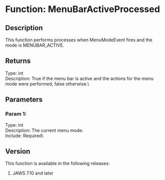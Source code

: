# Function: MenuBarActiveProcessed

## Description

This function performs processes when MenuModeEvent fires and the mode
is MENUBAR_ACTIVE.

## Returns

Type: int\
Description: True if the menu bar is active and the actions for the menu
mode were performed, false otherwise.\

## Parameters

### Param 1:

Type: int\
Description: The current menu mode.\
Include: Required\

## Version

This function is available in the following releases:

1.  JAWS 7.10 and later
